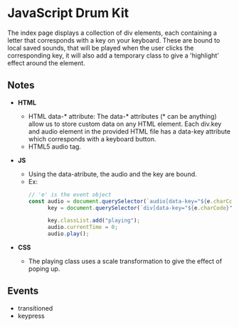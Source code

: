 # JavaScript Drum Kit
The index page displays a collection of div elements, each containing a letter that corresponds with a key on your keyboard. 
These are bound to local saved sounds, that will be played when the user clicks the corresponding key, it will also add a temporary class to give a 'highlight' effect around the element.

## Notes
* **HTML**
    - HTML data-* attribute: The data-* attributes (* can be anything) allow us to store custom data on any HTML element. 
    Each div.key and audio element in the provided HTML file has a data-key attribute which corresponds with a keyboard button.
    - HTML5 audio tag.

* **JS**
    - Using the data-atribute, the audio and the key are bound.
    - Ex:
      ```javascript 
      // 'e' is the event object
      const audio = document.querySelector(`audio[data-key="${e.charCode}"]`),
		    key = document.querySelector(`div[data-key="${e.charCode}"]`);

            key.classList.add("playing");
		    audio.currentTime = 0;
			audio.play();
      ```
* **CSS**
    - The playing class uses a scale transformation to give the effect of poping up.

## Events
* transitioned
* keypress

